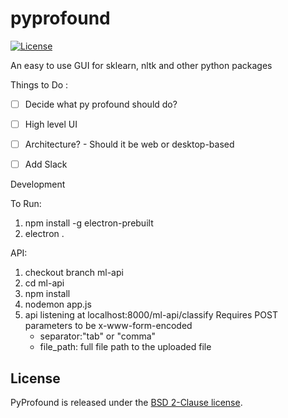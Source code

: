 # pyprofound
[![License](https://img.shields.io/badge/license-BSD-blue.svg)](LICENSE.md)

An easy to use GUI for sklearn, nltk and other python packages

Things to Do : 
- [ ] Decide what py profound should do?
- [ ] High level UI
- [ ] Architecture? - Should it be web or desktop-based
- [ ] Add Slack


Development 

To Run:

1. npm install -g electron-prebuilt
2. electron .

API:

1. checkout branch ml-api
2. cd ml-api
3. npm install
4. nodemon app.js
5. api listening at localhost:8000/ml-api/classify
   Requires POST parameters to be x-www-form-encoded
   * separator:"tab" or "comma" 
   * file_path: full file path to the uploaded file

## License

PyProfound is released under the [BSD 2-Clause license](https://github.com/SurukamAnalytics/pyprofound/blob/master/LICENSE.md).